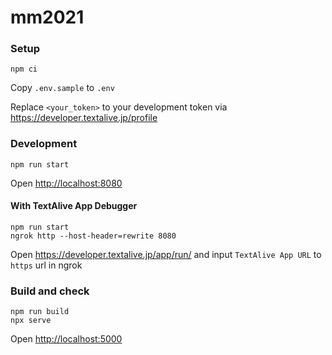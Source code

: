 # mm2021

### Setup

```shell
npm ci
```

Copy `.env.sample` to `.env`

Replace `<your_token>` to your development token via <https://developer.textalive.jp/profile>

### Development

```shell
npm run start
```

Open <http://localhost:8080>

#### With TextAlive App Debugger

```shell
npm run start
ngrok http --host-header=rewrite 8080
```

Open <https://developer.textalive.jp/app/run/> and input `TextAlive App URL` to `https` url in ngrok

### Build and check

```shell
npm run build
npx serve
```

Open <http://localhost:5000>
